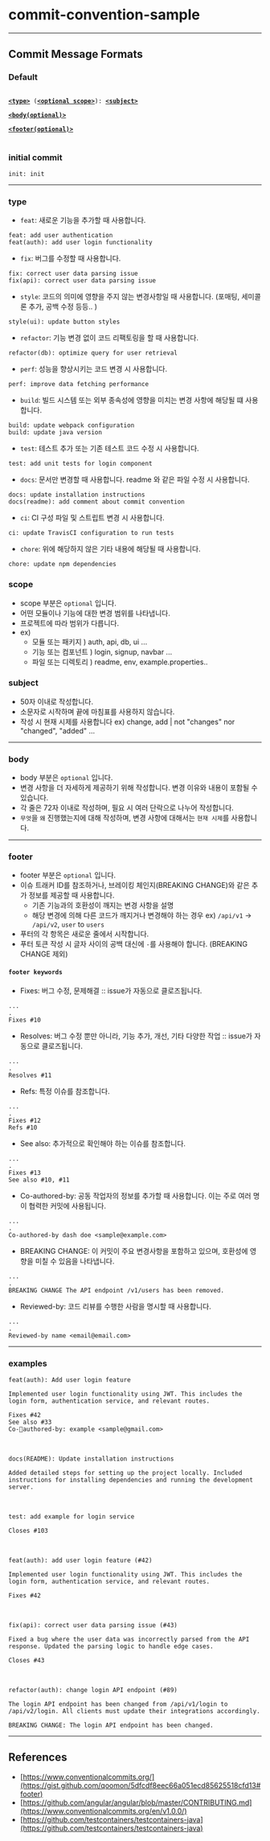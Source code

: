 # commit-convention-sample

--- 

## Commit Message Formats

### Default
<pre>
<code>
<b><a href="#type">&lt;type&gt;</a></b> (<b><a href="#scope">&lt;optional scope&gt;</a></b>): <b><a href="#subject">&lt;subject&gt;</a></b>

<b><a href="#body">&lt;body(optional)&gt;</a></b>

<b><a href="#footer">&lt;footer(optional)&gt;</a></b>
</code>
</pre>


### initial commit
```
init: init
```
---

### type
- `feat`: 새로운 기능을 추가할 때 사용합니다.
```
feat: add user authentication
feat(auth): add user login functionality
```
- `fix`: 버그를 수정할 때 사용합니다.
```
fix: correct user data parsing issue
fix(api): correct user data parsing issue
```
- `style`: 코드의 의미에 영향을 주지 않는 변경사항일 때 사용합니다. (포매팅, 세미콜론 추가, 공백 수정 등등.. )
```
style(ui): update button styles
```
- `refactor`: 기능 변경 없이 코드 리팩토링을 할 때 사용합니다.
```
refactor(db): optimize query for user retrieval
```
- `perf`: 성능을 향상시키는 코드 변경 시 사용합니다.
```
perf: improve data fetching performance
```
- `build`: 빌드 시스템 또는 외부 종속성에 영향을 미치는 변경 사항에 해당될 떄 사용합니다.
```
build: update webpack configuration
build: update java version
```
- `test`: 테스트 추가 또는 기존 테스트 코드 수정 시 사용합니다.
```
test: add unit tests for login component
```
- `docs`: 문서만 변경할 때 사용합니다. readme 와 같은 파일 수정 시 사용합니다.
```
docs: update installation instructions
docs(readme): add comment about commit convention
```
- `ci`: CI 구성 파일 및 스트립트 변경 시 사용합니다.
```
ci: update TravisCI configuration to run tests
```
- `chore`: 위에 해당하지 않은 기타 내용에 해당될 때 사용합니다.
```
chore: update npm dependencies
```

### scope
- scope 부분은 `optional` 입니다.
- 어떤 모듈이나 기능에 대한 변경 범위를 나타냅니다.
- 프로젝트에 따라 범위가 다릅니다.
- ex)
	- 모듈 또는 패키지 ) auth, api, db, ui ...
	- 기능 또는 컴포넌트 ) login, signup, navbar ...
  - 파일 또는 디렉토리 ) readme, env, example.properties..
 
### subject
- 50자 이내로 작성합니다.
- 소문자로 시작하며 끝에 마침표를 사용하지 않습니다.
- 작성 시 현재 시제를 사용합니다 ex) change, add | not "changes" nor "changed", "added" ...

--- 

### body
- body 부분은 `optional` 입니다.
- 변경 사항을 더 자세하게 제공하기 위해 작성합니다. 변경 이유와 내용이 포함될 수 있습니다.
- 각 줄은 72자 이내로 작성하며, 필요 시 여러 단락으로 나누어 작성합니다.
- `무엇`을 `왜` 진행했는지에 대해 작성하며, 변경 사항에 대해서는 `현재 시제`를 사용합니다.

--- 

### footer
- footer 부분은 `optional` 입니다.
- 이슈 트래커 ID를 참조하거나, 브레이킹 체인지(BREAKING CHANGE)와 같은 추가 정보를 제공할 때 사용합니다.
	- 기존 기능과의 호환성이 깨지는 변경 사항을 설명
  - 해당 변경에 의해 다른 코드가 깨지거나 변경해야 하는 경우 ex) `/api/v1` -> `/api/v2`, `user` to `users`
- 푸터의 각 항목은 새로운 줄에서 시작합니다.
- 푸터 토큰 작성 시 글자 사이의 공백 대신에 `-`를 사용해야 합니다. (BREAKING CHANGE 제외)

#### `footer keywords`
- Fixes: 버그 수정, 문제해결 :: issue가 자동으로 클로즈됩니다.
```
...
.
Fixes #10
```
- Resolves: 버그 수정 뿐만 아니라, 기능 추가, 개선, 기타 다양한 작업 :: issue가 자동으로 클로즈됩니다.
```
...
.
Resolves #11
```
- Refs: 특정 이슈를 참조합니다.
```
...
.
Fixes #12
Refs #10
```
- See also: 추가적으로 확인해야 하는 이슈를 참조합니다.
```
...
.
Fixes #13
See also #10, #11
```
- Co-authored-by: 공동 작업자의 정보를 추가할 때 사용합니다. 이는 주로 여러 명이 협력한 커밋에 사용됩니다.
```
...
.
Co-authored-by dash doe <sample@example.com>
```
- BREAKING CHANGE: 이 커밋이 주요 변경사항을 포함하고 있으며, 호환성에 영향을 미칠 수 있음을 나타냅니다.
```
...
.
BREAKING CHANGE The API endpoint /v1/users has been removed.
```
- Reviewed-by: 코드 리뷰를 수행한 사람을 명시할 때 사용합니다.
```
...
.
Reviewed-by name <email@email.com>
```
--- 

### examples

```
feat(auth): Add user login feature

Implemented user login functionality using JWT. This includes the login form, authentication service, and relevant routes.

Fixes #42
See also #33
Co-authored-by: example <sample@gmail.com>
```
<br>

```
docs(README): Update installation instructions

Added detailed steps for setting up the project locally. Included instructions for installing dependencies and running the development server.
``` 
<br>

```
test: add example for login service

Closes #103
```
<br>

```
feat(auth): add user login feature (#42)

Implemented user login functionality using JWT. This includes the login form, authentication service, and relevant routes.

Fixes #42
```
<br>

```
fix(api): correct user data parsing issue (#43)

Fixed a bug where the user data was incorrectly parsed from the API response. Updated the parsing logic to handle edge cases.

Closes #43
```
<br>

```
refactor(auth): change login API endpoint (#89)

The login API endpoint has been changed from /api/v1/login to /api/v2/login. All clients must update their integrations accordingly.

BREAKING CHANGE: The login API endpoint has been changed.
```
---

## References
* [https://www.conventionalcommits.org/](https://gist.github.com/qoomon/5dfcdf8eec66a051ecd85625518cfd13#footer)
* [https://github.com/angular/angular/blob/master/CONTRIBUTING.md](https://www.conventionalcommits.org/en/v1.0.0/)
* [https://github.com/testcontainers/testcontainers-java](https://github.com/testcontainers/testcontainers-java)
